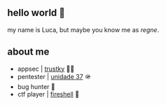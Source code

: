 ## hello world :tada:
my name is Luca, but maybe you know me as _regne_.

## about me
- appsec | [trustky](https://us.trustly.com/) 👨‍💻
- pentester | [unidade 37](https://unidade37.com.br) 🪖
- bug hunter 🏹
- ctf player | [fireshell](https://fireshellsecurity.team/) 🥇
